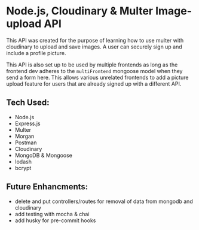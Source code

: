 # Node.js, Cloudinary & Multer Image-upload API

This API was created for the purpose of learning how to use multer with cloudinary to upload and save images. A user can securely sign up and include a profile picture.

This API is also set up to be used by multiple frontends as long as the frontend dev adheres to the `multiFrontend` mongoose model when they send a form here. This allows various unrelated frontends to add a picture upload feature for users that are already signed up with a different API.

## Tech Used:

- Node.js
- Express.js
- Multer
- Morgan
- Postman
- Cloudinary
- MongoDB & Mongoose
- lodash
- bcrypt

## Future Enhancments:

- delete and put controllers/routes for removal of data from mongodb and cloudinary
- add testing with mocha & chai
- add husky for pre-commit hooks
